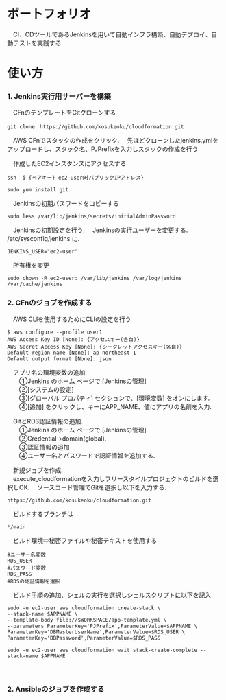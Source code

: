 # ポートフォリオ
　CI、CDツールであるJenkinsを用いて自動インフラ構築、自動デプロイ、自動テストを実践する

# 使い方
### 1. Jenkins実行用サーバーを構築
　CFnのテンプレートをGitクローンする
```
git clone　https://github.com/kosukeoku/cloudformation.git
```
　AWS CFnでスタックの作成をクリック. 
　先ほどクローンしたjenkins.ymlをアップロードし、スタック名、PJPrefixを入力しスタックの作成を行う

　作成したEC2インスタンスにアクセスする
```
ssh -i {ペアキー} ec2-user@{パブリックIPアドレス}
```
```
sudo yum install git
```
　Jenkinsの初期パスワードをコピーする
```
sudo less /var/lib/jenkins/secrets/initialAdminPassword
```
　Jenkinsの初期設定を行う. 
　Jenkinsの実行ユーザーを変更する. 
  /etc/sysconfig/jenkins に. 
```
JENKINS_USER="ec2-user"
```
　所有権を変更
```
sudo chown -R ec2-user: /var/lib/jenkins /var/log/jenkins /var/cache/jenkins
```

### 2. CFnのジョブを作成する
　AWS CLIを使用するためにCLIの設定を行う
  ```
  $ aws configure --profile user1
AWS Access Key ID [None]: {アクセスキー(各自)}
AWS Secret Access Key [None]: {シークレットアクセスキー(各自)}
Default region name [None]: ap-northeast-1
Default output format [None]: json
  ```
　アプリ名の環境変数の追加.   
　　①Jenkins のホーム ページで [Jenkinsの管理]  
　　②[システムの設定]   
　　③[グローバル プロパティ] セクションで、[環境変数] をオンにします。    
　　④[追加] をクリックし、キーにAPP_NAME、値にアプリの名前を入力.   

　GitとRDS認証情報の追加.   
　　①Jenkins のホーム ページで [Jenkinsの管理]  
　　②Credential→domain(global).   
　　③認証情報の追加  
　　④ユーザー名とパスワードで認証情報を追加する. 　　

　新規ジョブを作成.   
　execute_cloudformationを入力しフリースタイルプロジェクトのビルドを選択しOK. 
　ソースコード管理でGitを選択し以下を入力する. 
 ```
 https://github.com/kosukeoku/cloudformation.git
 ```
　ビルドするブランチは
 ```
 */main
 ```
 
　ビルド環境⇨秘密ファイルや秘密テキストを使用する
 ```
 #ユーザー名変数
 RDS_USER
 #パスワード変数
 RDS_PASS
 #RDSの認証情報を選択
 ```
　ビルド手順の追加、シェルの実行を選択しシェルスクリプトに以下を記入
 ```
 sudo -u ec2-user aws cloudformation create-stack \
--stack-name $APPNAME \
--template-body file://$WORKSPACE/app-template.yml \
--parameters ParameterKey='PJPrefix',ParameterValue=$APPNAME \
ParameterKey='DBMasterUserName',ParameterValue=$RDS_USER \
ParameterKey='DBPassword',ParameterValue=$RDS_PASS

sudo -u ec2-user aws cloudformation wait stack-create-complete --stack-name $APPNAME
 ```
　
 ### 2. Ansibleのジョブを作成する
　　
